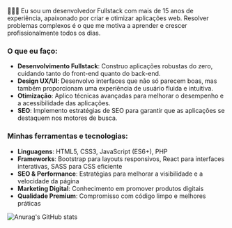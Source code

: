 🙋🏻‍♂️ Eu sou um desenvolvedor Fullstack com mais de 15 anos de experiência, apaixonado por criar e otimizar aplicações web. Resolver problemas complexos é o que me motiva a aprender e crescer profissionalmente todos os dias.

### O que eu faço:

- **Desenvolvimento Fullstack**: Construo aplicações robustas do zero, cuidando tanto do front-end quanto do back-end.
- **Design UX/UI**: Desenvolvo interfaces que não só parecem boas, mas também proporcionam uma experiência de usuário fluida e intuitiva.
- **Otimização**: Aplico técnicas avançadas para melhorar o desempenho e a acessibilidade das aplicações.
- **SEO**: Implemento estratégias de SEO para garantir que as aplicações se destaquem nos motores de busca.

### Minhas ferramentas e tecnologias:

- **Linguagens**: HTML5, CSS3, JavaScript (ES6+), PHP
- **Frameworks**: Bootstrap para layouts responsivos, React para interfaces interativas, SASS para CSS eficiente
- **SEO & Performance**: Estratégias para melhorar a visibilidade e a velocidade da página
- **Marketing Digital**: Conhecimento em promover produtos digitais
- **Qualidade Premium**: Compromisso com código limpo e melhores práticas




![Anurag's GitHub stats](https://github-readme-stats.vercel.app/api?username=enardelli&show_icons=true&bg_color=00000000)
